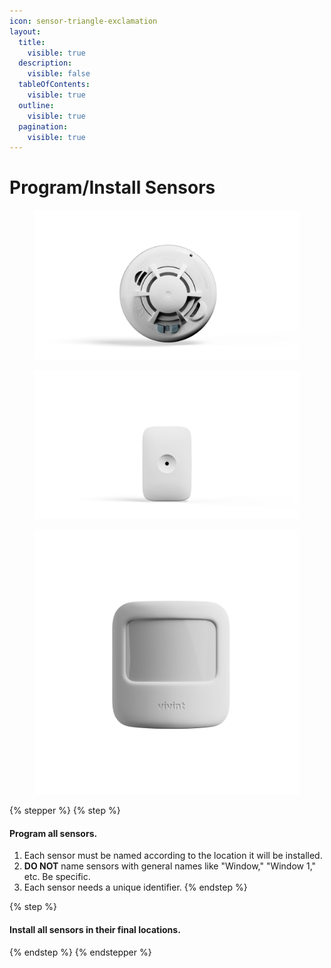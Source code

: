 ```yaml
---
icon: sensor-triangle-exclamation
layout:
  title:
    visible: true
  description:
    visible: false
  tableOfContents:
    visible: true
  outline:
    visible: true
  pagination:
    visible: true
---
```


# Program/Install Sensors

<div><figure><img src="../.gitbook/assets/web_use-Smoke-CO-Swappable.jpg" alt=""><figcaption></figcaption></figure> <figure><img src="../.gitbook/assets/web_use-GlassBreak-Swappable.jpg" alt=""><figcaption></figcaption></figure> <figure><img src="../.gitbook/assets/web_use-Motion.jpg" alt=""><figcaption></figcaption></figure></div>

{% stepper %}
{% step %}
#### Program all sensors.

1. Each sensor must be named according to the location it will be installed.
2. **DO NOT** name sensors with general names like "Window," "Window 1," etc. Be specific.
3. Each sensor needs a unique identifier.
{% endstep %}

{% step %}
#### Install all sensors in their final locations.
{% endstep %}
{% endstepper %}
